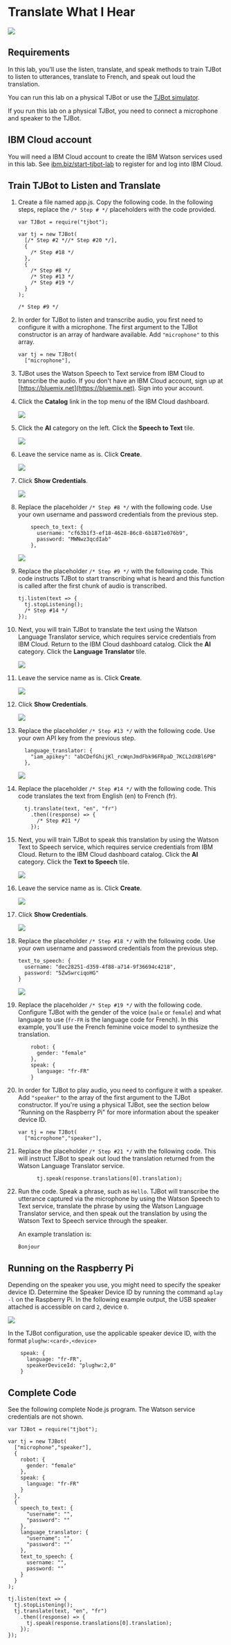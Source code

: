 # Translate What I Hear

![](assets/tjbot.png)

## Requirements

In this lab, you'll use the listen, translate, and speak methods to train TJBot to listen to utterances, translate to French, and speak out loud the translation.

You can run this lab on a physical TJBot or use the [TJBot simulator](https://ibm.biz/meet-tjbot).

If you run this lab on a physical TJBot, you need to connect a microphone and speaker to the TJBot. 

## IBM Cloud account

You will need a IBM Cloud account to create the IBM Watson services used in this lab. See [ibm.biz/start-tjbot-lab](https://ibm.biz/start-tjbot-lab) to register for and log into IBM Cloud.

## Train TJBot to Listen and Translate

1. Create a file named app.js. Copy the following code. In the following steps, replace the `/* Step # */` placeholders with the code provided. 

    ```
    var TJBot = require("tjbot");
    
    var tj = new TJBot(
      [/* Step #2 *//* Step #20 */],
      {
        /* Step #18 */
      },
      {
        /* Step #8 */
        /* Step #13 */
        /* Step #19 */
      }
    );
    
    /* Step #9 */
    ```
    
2. In order for TJBot to listen and transcribe audio, you first need to configure it with a microphone. The first argument to the TJBot constructor is an array of hardware available. Add `"microphone"` to this array.

    ```
    var tj = new TJBot(
      ["microphone"],
    ```



3. TJBot uses the Watson Speech to Text service from IBM Cloud to transcribe the audio. If you don't have an IBM Cloud account, sign up at [https://bluemix.net](https://bluemix.net). Sign into your account.

4. Click the **Catalog** link in the top menu of the IBM Cloud dashboard.

    ![](assets/1.1.png)

5. Click the **AI** category on the left. Click the **Speech to Text** tile.

    ![](assets/1.2.png)

6. Leave the service name as is. Click **Create**.

    ![](assets/1.3.png)

7. Click **Show Credentials**.

    ![](assets/1.4.png)	    

8. Replace the placeholder `/* Step #8 */` with the following code. Use your own username and password credentials from the previous step. 

    ```
        speech_to_text: { 
          username: "cf63b1f3-ef18-4628-86c8-6b1871e076b9",
          password: "MWNwz3qcdIab"
        }, 
    ```

    ![](assets/1.5.png)	

9. Replace the placeholder `/* Step #9 */` with the following code. This code instructs TJBot to start transcribing what is heard and this function is called after the first chunk of audio is transcribed.
    
    ```    
    tj.listen(text => {
      tj.stopListening();
      /* Step #14 */
    });
    ```

10. Next, you will train TJBot to translate the text using the Watson Language Translator service, which requires service credentials from IBM Cloud. Return to the IBM Cloud dashboard catalog. Click the **AI** category. Click the **Language Translator** tile.

    ![](assets/1.6.png)

11. Leave the service name as is. Click **Create**.

    ![](assets/1.7.png)

12. Click **Show Credentials**.

    ![](assets/1.8.png)	

13. Replace the placeholder `/* Step #13 */` with the following code. Use your own API key from the previous step. 

    ```
      language_translator: {
        "iam_apikey": "abCDefGhijKl_rcWqnJmdFbk96FRpaD_7KCL2dXBl6PB"
      },
    ```

    ![](assets/1.9.png)   

14. Replace the placeholder `/* Step #14 */` with the following code. This code translates the text from English (en) to French (fr).

    ```
      tj.translate(text, "en", "fr")
        .then((response) => {
          /* Step #21 */
        });
    ```     

15. Next, you will train TJBot to speak this translation by using the Watson Text to Speech service, which requires service credentials from IBM Cloud. Return to the IBM Cloud dashboard catalog. Click the **AI** category. Click the **Text to Speech** tile.

    ![](assets/1.10.png)
    
16. Leave the service name as is. Click **Create**.

    ![](assets/1.11.png)

17. Click **Show Credentials**.

    ![](assets/1.12.png)	

18. Replace the placeholder `/* Step #18 */` with the following code. Use your own username and password credentials from the previous step. 

    ```
    text_to_speech: {
      username: "dec28251-d359-4f88-a714-9f36694c4218",
      password: "5ZwSwrciqoHG"
    }
    ```

    ![](assets/1.13.png)   

19. Replace the placeholder `/* Step #19 */` with the following code. Configure TJBot with the gender of the voice (`male` or `female`) and what language to use (`fr-FR` is the language code for French). In this example, you'll use the French feminine voice model to synthesize the translation.

    ```
        robot: {
          gender: "female"
        },
        speak: {
          language: "fr-FR"
        }
    ```     

20. In order for TJBot to play audio, you need to configure it with a speaker.  Add `"speaker"` to the array of the first argument to the TJBot constructor. If you're using a physical TJBot, see the section below "Running on the Raspberry Pi" for more information about the speaker device ID.

    ```
    var tj = new TJBot(
      ["microphone","speaker"], 
    ```
    
21. Replace the placeholder `/* Step #21 */` with the following code. This will instruct TJBot to speak out loud the translation returned from the Watson Language Translator service.

    ```
          tj.speak(response.translations[0].translation);
    ```

22. Run the code. Speak a phrase, such as `Hello`. TJBot will transcribe the utterance captured via the microphone by using the Watson Speech to Text service, translate the phrase by using the Watson Language Translator service, and then speak out the translation by using the Watson Text to Speech service through the speaker.

    An example translation is:

    `Bonjour`

## Running on the Raspberry Pi

Depending on the speaker you use, you might need to specify the speaker device ID. Determine the Speaker Device ID by running the command `aplay -l` on the Raspberry Pi. In the following example output, the USB speaker attached is accessible on card `2`, device `0`.

![](assets/1.14.png)

In the TJBot configuration, use the applicable speaker device ID, with the format `plughw:<card>,<device>`

```
    speak: {
      language: "fr-FR",
      speakerDeviceId: "plughw:2,0" 
    }
```

## Complete Code

See the following complete Node.js program. The Watson service credentials are not shown. 

```
var TJBot = require("tjbot");

var tj = new TJBot(
  ["microphone","speaker"],
  {
    robot: {
      gender: "female"
    },
    speak: {
      language: "fr-FR"
    }
  },
  {
    speech_to_text: {
      "username": "",
	  "password": ""
    },
    language_translator: {
      "username": "",
      "password": ""
    },
    text_to_speech: {
      username: "",
      password: ""
    }    
  }
);

tj.listen(text => {
  tj.stopListening();
  tj.translate(text, "en", "fr")
    .then((response) => {
      tj.speak(response.translations[0].translation);
    });
});
```
